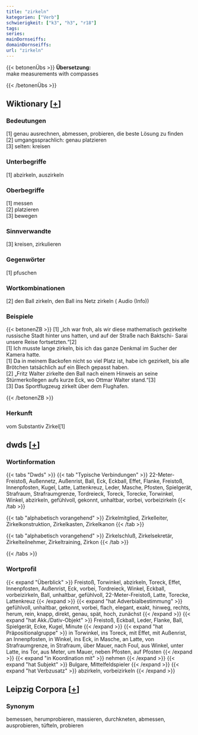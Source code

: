 ```yaml
---
title: "zirkeln"
kategorien: ["Verb"]
schwierigkeit: ["k3", "h3", "r18"]
tags:
series:
mainDornseiffs:
domainDornseiffs:
url: "zirkeln"
---
```


{{< betonenÜbs >}}
**Übersetzung:**  
make measurements with compasses  
  
{{< /betonenÜbs >}}

## Wiktionary [[+](https://de.wiktionary.org/wiki/zirkeln)]

### Bedeutungen
[1] genau ausrechnen, abmessen, probieren, die beste Lösung zu finden  
[2] umgangssprachlich: genau platzieren  
[3] selten: kreisen  

### Unterbegriffe
[1] abzirkeln, auszirkeln  

### Oberbegriffe
[1] messen  
[2] platzieren  
[3] bewegen  

### Sinnverwandte
[3] kreisen, zirkulieren  

### Gegenwörter
[1] pfuschen  

### Wortkombinationen
[2] den Ball zirkeln, den Ball ins Netz zirkeln ( Audio (Info))  

### Beispiele
{{< betonenZB >}}
[1] „Ich war froh, als wir diese mathematisch gezirkelte russische Stadt hinter uns hatten, und auf der Straße nach Baktschi- Sarai unsere Reise fortsetzten.“[2]  
[1] Ich musste lange zirkeln, bis ich das ganze Denkmal im Sucher der Kamera hatte.  
[1] Da in meinem Backofen nicht so viel Platz ist, habe ich gezirkelt, bis alle Brötchen tatsächlich auf ein Blech gepasst haben.  
[2] „Fritz Walter zirkelte den Ball nach einem Hinweis an seine Stürmerkollegen aufs kurze Eck, wo Ottmar Walter stand.“[3]  
[3] Das Sportflugzeug zirkelt über dem Flughafen.  

{{< /betonenZB >}}
### Herkunft
vom Substantiv Zirkel[1]  



## dwds [[+](https://www.dwds.de/wb/zirkeln)]

### Wortinformation
{{< tabs "Dwds" >}}
{{< tab "Typische Verbindungen" >}}
22-Meter-Freistoß, Außennetz, Außenrist, Ball, Eck, Eckball, Effet, Flanke, Freistoß, Innenpfosten, Kugel, Latte, Lattenkreuz, Leder, Masche, Pfosten, Spielgerät, Strafraum, Strafraumgrenze, Tordreieck, Toreck, Torecke, Torwinkel, Winkel, abzirkeln, gefühlvoll, gekonnt, unhaltbar, vorbei, vorbeizirkeln
{{< /tab >}}

{{< tab "alphabetisch vorangehend" >}}
Zirkelmitglied, Zirkelleiter, Zirkelkonstruktion, Zirkelkasten, Zirkelkanon
{{< /tab >}}

{{< tab "alphabetisch vorangehend" >}}
Zirkelschluß, Zirkelsekretär, Zirkelteilnehmer, Zirkeltraining, Zirkon
{{< /tab >}}

{{< /tabs >}}

### Wortprofil
{{< expand "Überblick" >}} Freistoß, Torwinkel, abzirkeln, Toreck, Effet, Innenpfosten, Außenrist, Eck, vorbei, Tordreieck, Winkel, Eckball, vorbeizirkeln, Ball, unhaltbar, gefühlvoll, 22-Meter-Freistoß, Latte, Torecke, Lattenkreuz {{< /expand >}}
{{< expand "hat Adverbialbestimmung" >}} gefühlvoll, unhaltbar, gekonnt, vorbei, flach, elegant, exakt, hinweg, rechts, herum, rein, knapp, direkt, genau, spät, hoch, zunächst {{< /expand >}}
{{< expand "hat Akk./Dativ-Objekt" >}} Freistoß, Eckball, Leder, Flanke, Ball, Spielgerät, Ecke, Kugel, Minute {{< /expand >}}
{{< expand "hat Präpositionalgruppe" >}} in Torwinkel, ins Toreck, mit Effet, mit Außenrist, an Innenpfosten, in Winkel, ins Eck, in Masche, an Latte, von Strafraumgrenze, in Strafraum, über Mauer, nach Foul, aus Winkel, unter Latte, ins Tor, aus Meter, um Mauer, neben Pfosten, auf Pfosten {{< /expand >}}
{{< expand "in Koordination mit" >}} nehmen {{< /expand >}}
{{< expand "hat Subjekt" >}} Bulgare, Mittelfeldspieler {{< /expand >}}
{{< expand "hat Verbzusatz" >}} abzirkeln, vorbeizirkeln {{< /expand >}}

## Leipzig Corpora [[+](https://corpora.uni-leipzig.de/en/res?word=zirkeln&corpusId=deu_newscrawl-public_2018)]


### Synonym
bemessen, herumprobieren, massieren, durchkneten, abmessen, ausprobieren, tüfteln, probieren

